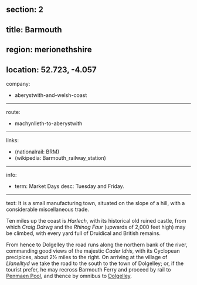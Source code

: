 section: 2
----
title: Barmouth
----
region: merionethshire
----
location: 52.723, -4.057
----
company:
- aberystwith-and-welsh-coast
----
route:
- machynlleth-to-aberystwith
----
links:
- (nationalrail: BRM)
- (wikipedia: Barmouth_railway_station)
----
info:
- term: Market Days
  desc: Tuesday and Friday.
----
text: It is a small manufacturing town, situated on the slope of a hill, with a considerable miscellaneous trade.

Ten miles up the coast is *Harlech*, with its historical old ruined castle, from which *Craig Ddrwg* and the *Rhinog Faur* (upwards of 2,000 feet high) may be climbed, with every yard full of Druidical and British remains.

From hence to Dolgelley the road runs along the northern bank of the river, commanding good views of the majestic *Cader Idris*, with its Cyclopean precipices, about 2½ miles to the right. On arriving at the village of *Llanelltyd* we take the road to the south to the town of Dolgelley; or, if the tourist prefer, he may recross Barmouth Ferry and proceed by rail to [Penmaen Pool](/stations/penman-pool), and thence by omnibus to [Dolgelley](/stations/dolgelley).
